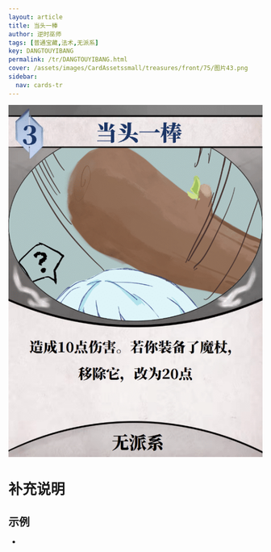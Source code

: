 ```yaml
---
layout: article
title: 当头一棒
author: 逆时巫师
tags: [普通宝藏,法术,无派系]
key: DANGTOUYIBANG
permalink: /tr/DANGTOUYIBANG.html
cover: /assets/images/CardAssetssmall/treasures/front/75/图片43.png
sidebar:
  nav: cards-tr
---
```

![](/assets/images/CardAssets/treasures/front/75/图片43.png)

# 补充说明



## 示例
* 